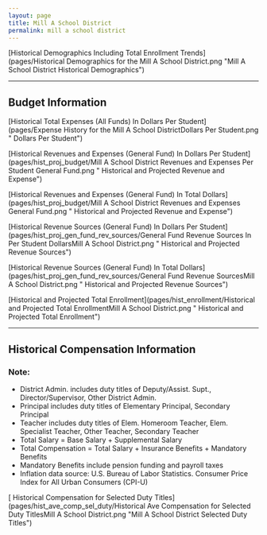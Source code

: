 ```yaml
---
layout: page
title: Mill A School District
permalink: mill a school district
---
```



[Historical Demographics Including Total Enrollment Trends](pages/Historical Demographics for the Mill A School District.png "Mill A School District Historical Demographics")

___

## Budget Information

[Historical Total Expenses (All Funds) In Dollars Per Student](pages/Expense History for the Mill A School DistrictDollars Per Student.png " Dollars Per Student")

[Historical Revenues and Expenses (General Fund) In Dollars Per Student](pages/hist_proj_budget/Mill A School District Revenues and Expenses Per Student General Fund.png " Historical and Projected Revenue and Expense")

[Historical Revenues and Expenses (General Fund) In Total Dollars](pages/hist_proj_budget/Mill A School District Revenues and Expenses General Fund.png " Historical and Projected Revenue and Expense")

[Historical Revenue Sources (General Fund) In Dollars Per Student](pages/hist_proj_gen_fund_rev_sources/General Fund Revenue Sources In Per Student DollarsMill A School District.png " Historical and Projected Revenue Sources")

[Historical Revenue Sources (General Fund) In Total Dollars](pages/hist_proj_gen_fund_rev_sources/General Fund Revenue SourcesMill A School District.png " Historical and Projected Revenue Sources")

[Historical and Projected Total Enrollment](pages/hist_enrollment/Historical and Projected Total EnrollmentMill A School District.png " Historical and Projected Total Enrollment")


___

## Historical Compensation Information
### Note:
- District Admin. includes duty titles of Deputy/Assist. Supt., Director/Supervisor, Other District Admin.
- Principal includes duty titles of Elementary Principal, Secondary Principal
- Teacher includes duty titles of Elem. Homeroom Teacher, Elem. Specialist Teacher, Other Teacher, Secondary Teacher
- Total Salary = Base Salary + Supplemental Salary
- Total Compensation = Total Salary + Insurance Benefits + Mandatory Benefits
- Mandatory Benefits include pension funding and payroll taxes
- Inflation data source: U.S. Bureau of Labor Statistics. Consumer Price Index for All Urban Consumers (CPI-U)

[ Historical Compensation for Selected Duty Titles](pages/hist_ave_comp_sel_duty/Historical Ave Compensation for Selected Duty TitlesMill A School District.png "Mill A School District Selected Duty Titles")

